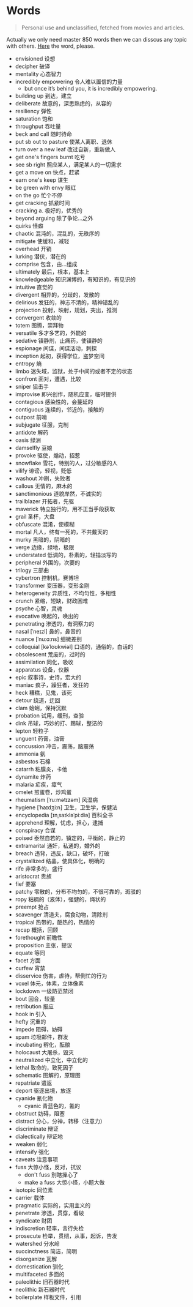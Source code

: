 # Words

> Personal use and unclassified, fetched from movies and articles.

Actually we only need master 850 words then we can disscus any topic with others. [Here](http://ogden.basic-english.org/wordalph.html) the word, please.

- envisioned 设想
- decipher 破译
- mentality 心态智力
- incredibly empowering 令人难以置信的力量
    - but once it’s behind you, it is incredibly empowering.
- building up 到达，建立
- deliberate 故意的，深思熟虑的，从容的
- resiliency 弹性
- saturation 饱和
- throughput 吞吐量
- beck and call 随时待命
- put sb out to pasture 使某人离职、退休
- turn over a new leaf 改过自新，重新做人
- get one's fingers burnt 吃亏
- see sb right 照应某人，满足某人的一切需求
- get a move on 快点，赶紧
- earn one's keep 谋生
- be green with envy 眼红
- on the go 忙个不停
- get cracking 抓紧时间
- cracking a. 极好的，优秀的
- beyond arguing 除了争论...之外
- quirks 怪癖
- chaotic 混沌的，混乱的，无秩序的
- mitigate 使缓和，减轻
- overhead 开销
- lurking 潜伏，潜在的
- comprise 包含，由...组成
- ultimately 最后，根本，基本上
- knowledgeable 知识渊博的，有知识的，有见识的
- intuitive 直觉的
- divergent 相异的，分歧的，发散的
- delirious 发狂的，神志不清的，精神错乱的
- projection 投射，映射，规划，突出，推测
- convergent 收敛的
- totem 图腾，崇拜物
- versatile 多才多艺的，外能的
- sedative 镇静剂，止痛药，使镇静的
- espionage 间谍，间谍活动，刺探
- inception 起初，获得学位，盗梦空间
- entropy 熵
- limbo 迷失域，监狱，处于中间的或者不定的状态
- confront 面对，遭遇，比较
- sniper 狙击手
- improvise 即兴创作，随机应变，临时提供
- contagious 感染性的，会蔓延的
- contiguous 连续的，邻近的，接触的
- outpost 前哨
- subjugate 征服，克制
- antidote 解药
- oasis 绿洲
- damselfly 豆娘
- provoke 驱使，煽动，招惹
- snowflake 雪花，特别的人，过分敏感的人
- vilify 诽谤，轻视，贬低
- washout 冲刷，失败者
- callous 无情的，麻木的
- sanctimonious 道貌岸然，不诚实的
- trailblazer 开拓者，先驱
- maverick 特立独行的，用不正当手段获取
- grail 圣杯，大盘
- obfuscate 混淆，使模糊
- mortal 凡人，终有一死的，不共戴天的
- murky 黑暗的，阴暗的
- verge 边缘，绿地，极限
- understated 低调的，朴素的，轻描淡写的
- peripheral 外围的，次要的
- trilogy 三部曲
- cybertron 控制机，赛博坦
- transformer 变压器，变形金刚
- heterogeneity 异质性，不均匀性，多相性
- crunch 紧缩，短缺，财政困难
- psyche 心智，灵魂
- evocative 唤起的，唤出的
- penetrating 渗透的，有洞察力的
- nasal [ˈneɪzl] 鼻的，鼻音的
- nuance [ˈnuːɑːns] 细微差别
- colloquial [kəˈloʊkwiəl] 口语的，通俗的，白话的
- obsolescent 荒废的，过时的
- assimilation 同化，吸收
- apparatus 设备，仪器
- epic 叙事诗，史诗，宏大的
- maniac 疯子，躁狂者，发狂的
- heck 糟糕，见鬼，该死
- detour 绕道，迂回
- clam 蛤蜊，保持沉默
- probation 试用，缓刑，查验
- dink 吊球，巧妙的打、踢球，整洁的
- lepton 轻粒子
- unguent 药膏，油膏
- concussion 冲击，震荡，脑震荡
- ammonia 氨
- asbestos 石棉
- catarrh 粘膜炎，卡他
- dynamite 炸药
- malaria 疟疾，瘴气
- omelet 煎蛋卷，炒鸡蛋
- rheumatism [ˈruːmətɪzəm] 风湿病
- hygiene [ˈhaɪdʒiːn] 卫生，卫生学，保健法
- encyclopedia [ɪnˌsaɪkləˈpiːdiə] 百科全书
- apprehend 理解，忧虑，担心，逮捕
- conspiracy 合谋
- poised 泰然自若的，镇定的，平衡的，静止的
- extramarital 通奸，私通的，婚外的
- breach 违背，违反，缺口，破坏，打破
- crystallized 结晶，使具体化，明确的
- rife 非常多的，盛行
- aristocrat 贵族
- fief 要塞
- patchy 零散的，分布不均匀的，不很可靠的，斑驳的
- ropy 粘稠的（液体），强健的，绳状的
- preempt 抢占
- scavenger 清道夫，腐食动物，清除剂
- tropical 热带的，酷热的，热情的
- recap 概括，回顾
- forethought 前瞻性
- proposition 主张，提议
- equate 等同
- facet 方面
- curfew 宵禁
- disservice 伤害，虐待，帮倒忙的行为
- voxel 体元，体素，立体像素
- lockdown 一级防范禁闭
- bout 回合，较量
- retribution 报应
- hook in 引入
- hefty 沉重的
- impede 阻碍，妨碍
- spam 垃圾邮件，群发
- incubating 孵化，酝酿
- holocaust 大屠杀，毁灭
- neutralized 中立化，中立化的
- lethal 致命的，致死因子
- schematic 图解的，原理图
- repatriate 遣返
- deport 驱逐出境，放逐
- cyanide 氰化物
    - cyanic 青蓝色的，氰的
- obstruct 妨碍，阻塞
- distract 分心，分神，转移（注意力）
- discriminate 辩证
- dialectically 辩证地
- weaken 弱化
- intensify 强化
- caveats 注意事项
- fuss 大惊小怪，反对，抗议
    - don't fuss 别瞎操心了
    - make a fuss 大惊小怪，小题大做
- isotopic 同位素
- carrier 载体
- pragmatic 实际的，实用主义的
- penetrate 渗透，贯穿，看破
- syndicate 财团
- indiscretion 轻率，言行失检
- prosecute 检举，贯彻，从事，起诉，告发
- watershed 分水岭
- succinctness 简洁，简明
- disorganize 瓦解
- domestication 驯化
- multifaceted 多面的
- paleolithic 旧石器时代
- neolithic 新石器时代
- boilerplate 样板文件，引用
